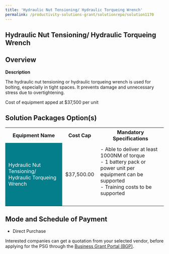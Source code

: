 ```yaml
---
title: 'Hydraulic Nut Tensioning/ Hydraulic Torqueing Wrench'
permalink: /productivity-solutions-grant/solutionrepo/solution1170
---
```


## Hydraulic Nut Tensioning/ Hydraulic Torqueing Wrench

## Overview

**Description**

The hydraulic nut tensioning or hydraulic torqueing wrench is used for bolting, especially in tight spaces. It prevents damage and unnecessary stress due to overtightening. 

Cost of equipment apped at $37,500 per unit 

## Solution Packages Option(s)

<table>
<tr>
<th><b>Equipment Name</b></th>
<th><b>Cost Cap</b></th>
<th><b>Mandatory Specifications</b></th>
</tr>
<tr>
<td style='padding: 10px; background-color: #037E8A; color: #FFFFFF;'>Hydraulic Nut Tensioning/ Hydraulic Torqueing Wrench</td>
<td style='padding: 10px;'>$37,500.00</td>
<td style='padding: 10px;'>- Able to deliver at least 1000NM of torque<br>- 1 battery pack or power unit per  equipment can be supported<br>- Training costs to be supported<br><br></td>
</tr>
</table>

## Mode and Schedule of Payment

 - Direct Purchase

Interested companies can get a quotation from your selected vendor, before applying for the PSG through the <a href='https://www.businessgrants.gov.sg/' target='_blank' rel='noopener'>Business Grant Portal (BGP)</a>.

<script src="/jquery/resize-tables.js"></script>
